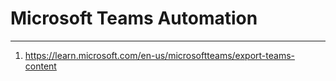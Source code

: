 # Microsoft Teams Automation
---
  1. https://learn.microsoft.com/en-us/microsoftteams/export-teams-content 
